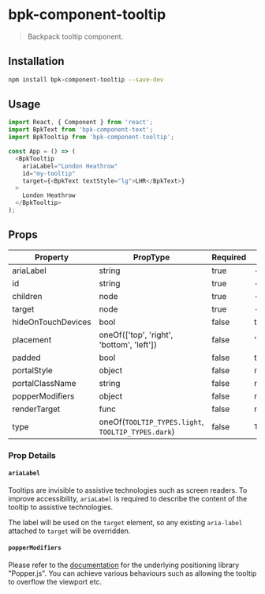 # bpk-component-tooltip

> Backpack tooltip component.

## Installation

```sh
npm install bpk-component-tooltip --save-dev
```

## Usage

```js
import React, { Component } from 'react';
import BpkText from 'bpk-component-text';
import BpkTooltip from 'bpk-component-tooltip';

const App = () => (
  <BpkTooltip
    ariaLabel="London Heathrow"
    id="my-tooltip"
    target={<BpkText textStyle="lg">LHR</BpkText>}
  >
    London Heathrow
  </BpkTooltip>
);
```

## Props

| Property              | PropType                                       | Required | Default Value       |
| --------------------- | ---------------------------------------------- | -------- | ------------------- |
| ariaLabel             | string                                         | true     | -                   |
| id                    | string                                         | true     | -                   |
| children              | node                                           | true     | -                   |
| target                | node                                           | true     | -                   |
| hideOnTouchDevices    | bool                                           | false    | true                |
| placement             | oneOf(['top', 'right', 'bottom', 'left'])      | false    | 'bottom'            |
| padded                | bool                                           | false    | true                |
| portalStyle           | object                                         | false    | null                |
| portalClassName       | string                                         | false    | null                |
| popperModifiers       | object                                         | false    | null                |
| renderTarget          | func                                           | false    | null                |
| type                  | oneOf(`TOOLTIP_TYPES.light`, `TOOLTIP_TYPES.dark`) | false    | `TOOLTIP_TYPES.light` |

### Prop Details

#### `ariaLabel`

Tooltips are invisible to assistive technologies such as screen readers. To improve accessibility, `ariaLabel` is required to describe the content of the tooltip to assistive technologies.

The label will be used on the `target` element, so any existing `aria-label` attached to `target` will be overridden.

#### `popperModifiers`

Please refer to the [documentation](https://github.com/FezVrasta/popper.js/blob/v1.12.9/docs/_includes/popper-documentation.md#modifiers) for the underlying positioning library "Popper.js". You can achieve various behaviours such as allowing the tooltip to overflow the viewport etc.
